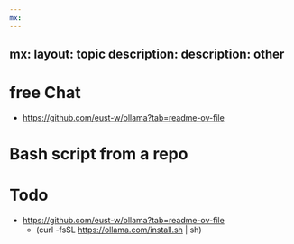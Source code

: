 ```yaml
---
mx:
---
```

mx:
  layout: topic
  description:  description: other
---


# free Chat
- https://github.com/eust-w/ollama?tab=readme-ov-file

# Bash script from a repo 
# Todo
- https://github.com/eust-w/ollama?tab=readme-ov-file
  - (curl -fsSL https://ollama.com/install.sh | sh)